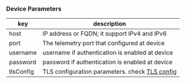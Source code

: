 
### Device Parameters

| key          | description                                       |
|--------------|---------------------------------------------------|
|host          | IP address or FQDN; it support IPv4 and IPv6      |
|port          | The telemetry port that configured at device      | 
|username      | username if authentication is enabled at device   |
|password      | password if authentication is enabled at device   |
|tlsConfig     | TLS configuration parameters. check [TLS config]()|